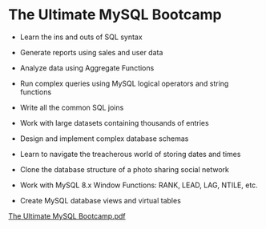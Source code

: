 # The Ultimate MySQL Bootcamp

   * Learn the ins and outs of SQL syntax

   * Generate reports using sales and user data

   * Analyze data using Aggregate Functions

   * Run complex queries using MySQL logical operators and string functions

   * Write all the common SQL joins

   * Work with large datasets containing thousands of entries

   * Design and implement complex database schemas

   * Learn to navigate the treacherous world of storing dates and times

   * Clone the database structure of a photo sharing social network

   * Work with MySQL 8.x Window Functions: RANK, LEAD, LAG, NTILE, etc.

   * Create MySQL database views and virtual tables
   
   [The Ultimate MySQL Bootcamp.pdf](https://github.com/elipopovadev/The-Ultimate-MySQL-Bootcamp/files/10723118/The.Ultimate.MySQL.Bootcamp.pdf) 
